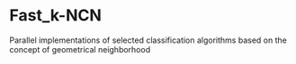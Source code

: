 Fast_k-NCN
==========

Parallel implementations of selected classification algorithms based on the concept of geometrical neighborhood